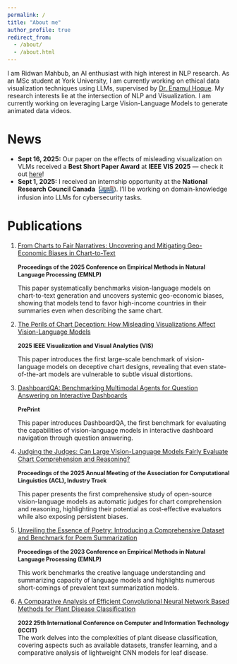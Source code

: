 ```yaml
---
permalink: /
title: "About me"
author_profile: true
redirect_from:
  - /about/
  - /about.html
---
```


<!-- ![Illustration of learning process of AI](/images/robot2.jpg){: .align-right width="300px"} -->
I am Ridwan Mahbub, an AI enthusiast with high interest in NLP research. As an MSc student at York University, I am currently working on ethical data visualization techniques using LLMs, supervised by <a href="https://www.yorku.ca/enamulh/">Dr. Enamul Hoque</a>. My research interests lie at the intersection of NLP and Visualization. I am currently working on leveraging Large Vision-Language Models to generate animated data videos.

<!-- Research interests
======

<i class="fa-solid fa-square;" style="font-size:12px;"> </i>  HCI  <span style="width:50px;"></span>     <i class="fa-solid fa-square" style="font-size:12px;"></i>   NLP      <i class="fa-solid fa-square" style="font-size: 12px;"></i>   Dta Visualization     <i class="fa-solid fa-square" style="font-size: 12px;"></i>   Machine Learning -->


News
======

<ul class="fa-ul">
  <li>
    <span class="fa-li"><i class="fa-solid fa-star"></i></span>
    <strong>Sept 16, 2025:</strong> Our paper on the effects of misleading visualization on VLMs received a <b>Best Short Paper Award</b> <i class="fa-solid fa-trophy" style="color:#d4af37;"></i> at <b>IEEE VIS 2025</b> — check it out <a href="https://arxiv.org/abs/2508.09716">here</a>!
  </li>
  <li>
    <span class="fa-li"><i class="fa-solid fa-star"></i></span>
    <strong>Sept 1, 2025:</strong> I received an internship opportunity at the <b>National Research Council Canada</b> <img src="images/nrc-logo.png" alt="NRC logo" style="height:18px; vertical-align:middle; margin-left:4px;">). I’ll be working on domain-knowledge infusion into LLMs for cybersecurity tasks.
  </li>
</ul>

Publications
======

<ol>

<li>
<a href="https://arxiv.org/abs/2508.09450">From Charts to Fair Narratives: Uncovering and Mitigating Geo-Economic Biases in Chart-to-Text</a>  <br/>

<Span style="font-size:90%; "> <b>Proceedings of the 2025 Conference on Empirical Methods in Natural Language Processing (EMNLP) </b> </span> <br/>

This paper systematically benchmarks vision-language models on chart-to-text generation and uncovers systemic geo-economic biases, showing that models tend to favor high-income countries in their summaries even when describing the same chart.
</li>

<li>
<a href="https://arxiv.org/abs/2508.09716">The Perils of Chart Deception: How Misleading Visualizations Affect Vision-Language Models</a>  <br/>

<Span style="font-size:90%; "> <b>2025 IEEE Visualization and Visual Analytics (VIS) </b> </span> <br/>

This paper introduces the first large-scale benchmark of vision-language models on deceptive chart designs, revealing that even state-of-the-art models are vulnerable to subtle visual distortions.
</li>

<li>
<a href="https://arxiv.org/abs/2508.17398">DashboardQA: Benchmarking Multimodal Agents for Question Answering on Interactive Dashboards</a>  <br/>

<Span style="font-size:90%; "> <b>PrePrint</b> </span> <br/>

This paper introduces DashboardQA, the first benchmark for evaluating the capabilities of vision-language models in interactive dashboard navigation through question answering.
</li>

<li>
<a href="https://arxiv.org/abs/2505.08468">Judging the Judges: Can Large Vision-Language Models Fairly Evaluate Chart Comprehension and Reasoning?</a>  <br/>

<Span style="font-size:90%; "> <b>Proceedings of the 2025 Annual Meeting of the Association for Computational Linguistics (ACL), Industry Track </b> </span> <br/>

This paper presents the first comprehensive study of open-source vision-language models as automatic judges for chart comprehension and reasoning, highlighting their potential as cost-effective evaluators while also exposing persistent biases.
</li>

<li>
<a href="https://aclanthology.org/2023.emnlp-main.920/">Unveiling the Essence of Poetry: Introducing a Comprehensive Dataset and Benchmark for Poem Summarization</a>  <br/>

<Span style="font-size:90%; "> <b>Proceedings of the 2023 Conference on Empirical Methods in Natural Language Processing (EMNLP) </b> </span> <br/>

This work benchmarks the creative language understanding and summarizing capacity of language models
and highlights numerous short-comings of prevalent text summarization models.
</li>

<li>
<a href="https://ieeexplore.ieee.org/abstract/document/10056104">A Comparative Analysis of Efficient Convolutional Neural Network Based Methods for Plant Disease Classification</a> <br/>

<span style="font-size:90%; "> <b>2022 25th International Conference on Computer and Information Technology (ICCIT) </b> </span> <br/>
The work delves into the complexities of plant disease classification, covering aspects such as available
datasets, transfer learning, and a comparative analysis of lightweight CNN models for leaf disease.
</li>

</ol>


<!-- Site-wide configuration
------
The main configuration file for the site is in the base directory in [_config.yml](https://github.com/academicpages/academicpages.github.io/blob/master/_config.yml), which defines the content in the sidebars and other site-wide features. You will need to replace the default variables with ones about yourself and your site's github repository. The configuration file for the top menu is in [_data/navigation.yml](https://github.com/academicpages/academicpages.github.io/blob/master/_data/navigation.yml). For example, if you don't have a portfolio or blog posts, you can remove those items from that navigation.yml file to remove them from the header.

Create content & metadata
------
For site content, there is one markdown file for each type of content, which are stored in directories like _publications, _talks, _posts, _teaching, or _pages. For example, each talk is a markdown file in the [_talks directory](https://github.com/academicpages/academicpages.github.io/tree/master/_talks). At the top of each markdown file is structured data in YAML about the talk, which the theme will parse to do lots of cool stuff. The same structured data about a talk is used to generate the list of talks on the [Talks page](https://academicpages.github.io/talks), each [individual page](https://academicpages.github.io/talks/2012-03-01-talk-1) for specific talks, the talks section for the [CV page](https://academicpages.github.io/cv), and the [map of places you've given a talk](https://academicpages.github.io/talkmap.html) (if you run this [python file](https://github.com/academicpages/academicpages.github.io/blob/master/talkmap.py) or [Jupyter notebook](https://github.com/academicpages/academicpages.github.io/blob/master/talkmap.ipynb), which creates the HTML for the map based on the contents of the _talks directory).

**Markdown generator**

The repository includes [a set of Jupyter notebooks](https://github.com/academicpages/academicpages.github.io/tree/master/markdown_generator
) that converts a CSV containing structured data about talks or presentations into individual markdown files that will be properly formatted for the Academic Pages template. The sample CSVs in that directory are the ones I used to create my own personal website at stuartgeiger.com. My usual workflow is that I keep a spreadsheet of my publications and talks, then run the code in these notebooks to generate the markdown files, then commit and push them to the GitHub repository.

How to edit your site's GitHub repository
------
Many people use a git client to create files on their local computer and then push them to GitHub's servers. If you are not familiar with git, you can directly edit these configuration and markdown files directly in the github.com interface. Navigate to a file (like [this one](https://github.com/academicpages/academicpages.github.io/blob/master/_talks/2012-03-01-talk-1.md) and click the pencil icon in the top right of the content preview (to the right of the "Raw | Blame | History" buttons). You can delete a file by clicking the trashcan icon to the right of the pencil icon. You can also create new files or upload files by navigating to a directory and clicking the "Create new file" or "Upload files" buttons.

Example: editing a markdown file for a talk
![Editing a markdown file for a talk](/images/editing-talk.png)

For more info
------
More info about configuring Academic Pages can be found in [the guide](https://academicpages.github.io/markdown/), the [growing wiki](https://github.com/academicpages/academicpages.github.io/wiki), and you can always [ask a question on GitHub](https://github.com/academicpages/academicpages.github.io/discussions). The [guides for the Minimal Mistakes theme](https://mmistakes.github.io/minimal-mistakes/docs/configuration/) (which this theme was forked from) might also be helpful. -->
